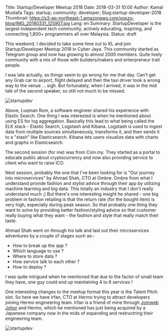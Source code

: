 Title: Startup/Developer Meetup 2018
Date: 2018-03-31 10:00
Author: Kamal Mustafa
Tags: startup; community; developer;
Slug:startup-developer-2018
Thumbnail: https://s3-ap-northeast-1.amazonaws.com/xoxzo-blog/IMG_20180331_125907.jpg
Lang: en
Summary: StartupDeveloper is the largest independent tech community, actively educating, inspiring, and connecting 1,800+ programmers all over Malaysia.
Status: draft

This weekend, I decided to take some time out to KL and join Startup/Developer Meetup 2018 in Cyber Jaya. This community started as Telegram group and now has growing to almost 2000 members. Quite lively community with a mix of those with builders/makers and enterpreneur trait people.

I was late actually, as things seem to go wrong for me that day. Can't get any Grab car to airport, flight delayed and then the taxi driver took a wrong way to the venue ... sigh. But fortunately, when I arrived, it was in the mid talk of the second speaker, so still not much to be missed.

![startupdev](https://s3-ap-northeast-1.amazonaws.com/xoxzo-blog/luqman-es.jpg)

Above, Luqman Rom, a software engineer shared his experience with Elastic Search. One thing I was interested is when he mentioned about using ES for log aggregation. Basically this lead to what being called the ELK stack - Elastic Search, Logstash and Kibana. Logstash is used to ingest data from multiple sources simultaneously, transforms it, and then sends it to a "stash" like Elasticsearch. Kibana lets users visualize data with charts and graphs in Elasticsearch.

The second session (for me) was from Coin.my. They started as a portal to educate public about cryptocurrency and now also providing service to client who want to raise ICO.

Next session, probably the one that I've been looking for is "Our journey into microservices" by Ahmad Shah, CTO at Ombre. Ombre from what I understand provide fashion and stylist advice through their app by utilizing machine learning and big data. This totally an industry that I don't really understand much ;) But there's one interesting insight he shared - one big problem in fashion retailing is that the return rate (for the bought item) is very high, especially during peak season. So that probably one thing they want to solve by providing better fashion/styling advice so that customer really buying what they want - the fashion and style that really match their taste.

Ahmad Shah went on through his talk and laid out their microservices adventures by a couple of stages such as:-

* How to break up the app ?
* Which language to use ?
* Where to store data ?
* How service talk to each other ?
* How to deploy ?

I was quite intrigued when he mentioned that due to the factor of small team they have, one guy could end up maintaining 4 to 6 services !

One interesting changes to the meetup format this year is the Talent Pitch slot. So here we have Irfan, CTO at Hermo trying to attract developers joining Hermo engineering team. Irfan is a friend of mine through [Jomweb Johor](http://johor.jomweb.my/) and Hermo, which he mentioned has just being acquired by a Japanese company now in the mids of expanding and restructring their engineering team.

![startupdev](https://s3-ap-northeast-1.amazonaws.com/xoxzo-blog/irfan-hermo.jpg)
